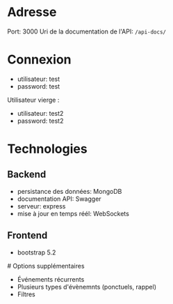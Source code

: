 # Adresse

Port: 3000
Uri de la documentation de l'API: `/api-docs/`

# Connexion

* utilisateur: test
* password: test

Utilisateur vierge :
* utilisateur: test2
* password: test2

# Technologies

## Backend
* persistance des données: MongoDB
* documentation API: Swagger
* serveur: express
* mise à jour en temps réél: WebSockets

## Frontend
* bootstrap 5.2

# Options supplémentaires
* Événements récurrents
* Plusieurs types d'évènemnts (ponctuels, rappel)
* Filtres
